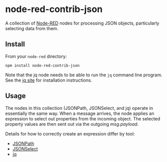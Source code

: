 node-red-contrib-json
====================

A collection of [Node-RED](http://nodered.org) nodes for processing JSON objects, particularly selecting data from them.

Install
-------

From your `node-red` directory:

`npm install node-red-contrib-json`

Note that the jq node needs to be able to run the `jq` command line program.
See the [jq site](http://stedolan.github.io/jq/) for installation instructions.

Usage
-----

The nodes in this collection (JSONPath, JSONSelect, and jq) operate in essentially the same way.
When a message arrives, the node applies an expression to select out properties from the incoming object.
The selected property values are then sent out via the outgoing *msg.payload*.

Details for how to correctly create an expression differ by tool:
 
 * [JSONPath](https://www.npmjs.com/package/JSONPath)
 * [JSONSelect](http://jsonselect.org/)
 * [jq](http://stedolan.github.io/jq/)
